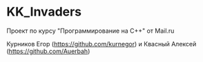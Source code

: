 # KK_Invaders
Проект по курсу "Программирование на C++" от Mail.ru 

Курников Егор (https://github.com/kurnegor) и Квасный Алексей (https://github.com/Auerbah)

